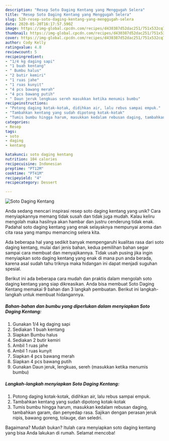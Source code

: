 ```yaml
---
description: "Resep Soto Daging Kentang yang Menggugah Selera"
title: "Resep Soto Daging Kentang yang Menggugah Selera"
slug: 520-resep-soto-daging-kentang-yang-menggugah-selera
date: 2020-05-20T16:17:57.590Z
image: https://img-global.cpcdn.com/recipes/d430387d52dac251/751x532cq70/soto-daging-kentang-foto-resep-utama.jpg
thumbnail: https://img-global.cpcdn.com/recipes/d430387d52dac251/751x532cq70/soto-daging-kentang-foto-resep-utama.jpg
cover: https://img-global.cpcdn.com/recipes/d430387d52dac251/751x532cq70/soto-daging-kentang-foto-resep-utama.jpg
author: Cody Kelly
ratingvalue: 4.8
reviewcount: 5
recipeingredient:
- "1/4 kg daging sapi"
- "1 buah kentang"
- " Bumbu halus"
- "2 butir kemiri"
- "1 ruas jahe"
- "1 ruas kunyit"
- "4 pcs bawang merah"
- "4 pcs bawang putih"
- " Daun jeruk lengkuas sereh masukkan ketika menumis bumbu"
recipeinstructions:
- "Potong daging kotak-kotak, didihkan air, lalu rebus sampai empuk."
- "Tambahkan kentang yang sudah dipotong kotak-kotak"
- "Tumis bumbu hingga harum, masukkan kedalam rebusan daging, tambahkan garam, dan penyedap rasa. Sajikan dengan perasan jeruk nipis, bawang goreng, tolauge, dan seledri."
categories:
- Resep
tags:
- soto
- daging
- kentang

katakunci: soto daging kentang 
nutrition: 104 calories
recipecuisine: Indonesian
preptime: "PT12M"
cooktime: "PT41M"
recipeyield: "4"
recipecategory: Dessert

---
```



![Soto Daging Kentang](https://img-global.cpcdn.com/recipes/d430387d52dac251/751x532cq70/soto-daging-kentang-foto-resep-utama.jpg)

Anda sedang mencari inspirasi resep soto daging kentang yang unik? Cara menyiapkannya memang tidak susah dan tidak juga mudah. Kalau keliru mengolah maka hasilnya akan hambar dan justru cenderung tidak enak. Padahal soto daging kentang yang enak selayaknya mempunyai aroma dan cita rasa yang mampu memancing selera kita.



Ada beberapa hal yang sedikit banyak mempengaruhi kualitas rasa dari soto daging kentang, mulai dari jenis bahan, kedua pemilihan bahan segar sampai cara membuat dan menyajikannya. Tidak usah pusing jika ingin menyiapkan soto daging kentang yang enak di mana pun anda berada, karena asal sudah tahu triknya maka hidangan ini dapat menjadi suguhan spesial.


Berikut ini ada beberapa cara mudah dan praktis dalam mengolah soto daging kentang yang siap dikreasikan. Anda bisa membuat Soto Daging Kentang memakai 9 bahan dan 3 langkah pembuatan. Berikut ini langkah-langkah untuk membuat hidangannya.

<!--inarticleads1-->

##### Bahan-bahan dan bumbu yang diperlukan dalam menyiapkan Soto Daging Kentang:

1. Gunakan 1/4 kg daging sapi
1. Sediakan 1 buah kentang
1. Siapkan  Bumbu halus
1. Sediakan 2 butir kemiri
1. Ambil 1 ruas jahe
1. Ambil 1 ruas kunyit
1. Siapkan 4 pcs bawang merah
1. Siapkan 4 pcs bawang putih
1. Gunakan  Daun jeruk, lengkuas, sereh (masukkan ketika menumis bumbu)




<!--inarticleads2-->

##### Langkah-langkah menyiapkan Soto Daging Kentang:

1. Potong daging kotak-kotak, didihkan air, lalu rebus sampai empuk.
1. Tambahkan kentang yang sudah dipotong kotak-kotak
1. Tumis bumbu hingga harum, masukkan kedalam rebusan daging, tambahkan garam, dan penyedap rasa. Sajikan dengan perasan jeruk nipis, bawang goreng, tolauge, dan seledri.




Bagaimana? Mudah bukan? Itulah cara menyiapkan soto daging kentang yang bisa Anda lakukan di rumah. Selamat mencoba!
